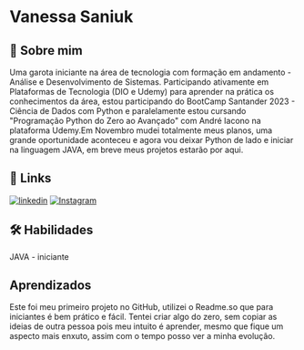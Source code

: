 # Vanessa Saniuk


## 📖 Sobre mim
Uma garota iniciante na área de tecnologia com formação em andamento - Análise e Desenvolvimento de Sistemas. Participando ativamente em Plataformas de Tecnologia (DIO e Udemy) para aprender na prática os conhecimentos da área, estou participando do BootCamp Santander 2023 - Ciência de Dados com Python e paralelamente estou cursando "Programação Python do Zero ao Avançado" com André Iacono na plataforma Udemy.Em Novembro mudei totalmente meus planos, uma grande oportunidade aconteceu e agora vou deixar Python de lado e iniciar na linguagem JAVA, em breve meus projetos estarão por aqui.



## 🔗 Links

[![linkedin](https://img.shields.io/badge/linkedin-0A66C2?style=for-the-badge&logo=linkedin&logoColor=white)](https://www.linkedin.com/in/vanessa-de-lima-1752a98a)
[![Instagram](https://img.shields.io/badge/Instagram-000?style=for-the-badge&logo=instagram)](https://www.instagram.com/vanessasaniuk/)


## 🛠 Habilidades
JAVA - iniciante


## Aprendizados

Este foi meu primeiro projeto no GitHub, utilizei o Readme.so que para iniciantes é bem prático e fácil. Tentei criar algo do zero, sem copiar as ideias de outra pessoa pois meu intuito é aprender, mesmo que fique um aspecto mais enxuto, assim com o tempo posso ver a minha evolução.
